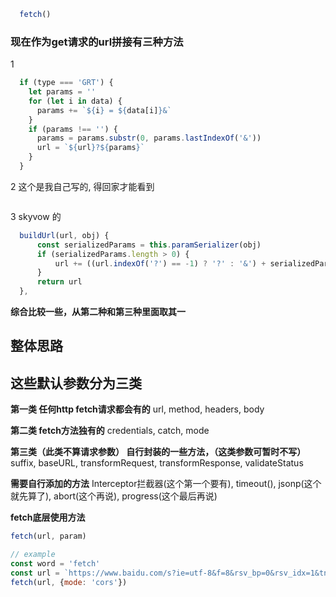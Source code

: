 
```js
  fetch()
```

### 现在作为get请求的url拼接有三种方法

1

```js
  if (type === 'GRT') {
    let params = ''
    for (let i in data) {
      params += `${i} = ${data[i]}&`
    }
    if (params !== '') {
      params = params.substr(0, params.lastIndexOf('&'))
      url = `${url}?${params}`
    }
  }
```

2 这个是我自己写的, 得回家才能看到

```js

```

3 skyvow 的

```js
  buildUrl(url, obj) {
      const serializedParams = this.paramSerializer(obj)
      if (serializedParams.length > 0) {
          url += ((url.indexOf('?') == -1) ? '?' : '&') + serializedParams
      }
      return url
  },
```

**综合比较一些，从第二种和第三种里面取其一**


## 整体思路


## 这些默认参数分为三类

**第一类 任何http fetch请求都会有的**
url, method, headers, body

**第二类 fetch方法独有的**
credentials, catch, mode

**第三类（此类不算请求参数） 自行封装的一些方法，（这类参数可暂时不写）**
suffix, baseURL, transformRequest, transformResponse, validateStatus


**需要自行添加的方法**
Interceptor拦截器(这个第一个要有), timeout(), jsonp(这个就先算了), abort(这个再说), progress(这个最后再说)


**fetch底层使用方法**

```js
fetch(url, param)

// example
const word = 'fetch'
const url = `https://www.baidu.com/s?ie=utf-8&f=8&rsv_bp=0&rsv_idx=1&tn=baidu&wd=${word}`
fetch(url, {mode: 'cors'})
```
